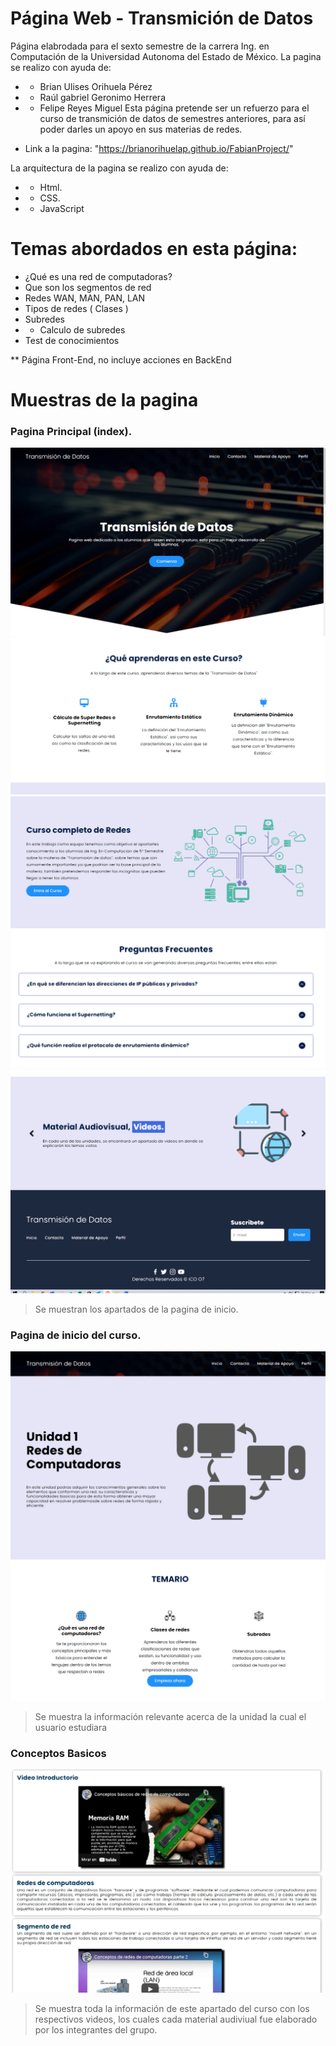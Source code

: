 # Página Web -  Transmición de Datos
Página elabrodada para el sexto semestre de la carrera Ing. en Computación de la Universidad Autonoma del Estado de México.
 La pagina se realizo con ayuda de:
- - Brian Ulises Orihuela Pérez
- - Raúl gabriel Geronimo Herrera
- - Felipe Reyes Miguel
Esta página pretende ser un refuerzo para el curso de transmición de datos de semestres anteriores, para así poder darles un apoyo en sus materias de redes.

-  Link a la pagina: "https://brianorihuelap.github.io/FabianProject/"

 La arquitectura de la pagina se realizo con ayuda de:
- - Html.
- - CSS.
- - JavaScript

# Temas abordados en esta página:
-  ¿Qué es una red de computadoras?
-  Que son los segmentos de red
-  Redes WAN, MAN, PAN, LAN 
-  Tipos de redes ( Clases )
-  Subredes
- - Calculo de subredes
-  Test de conocimientos

** Página Front-End, no incluye acciones en BackEnd

# Muestras de la pagina 

### Pagina Principal (index).
![Pagina Principal](/capturas/1.1.PNG)
![Inicio](/capturas/2.PNG)
![Inicio](/capturas/3.PNG)
![Inicio](/capturas/4.PNG)
![Inicio](/capturas/5.PNG)
> Se muestran los apartados de la pagina de inicio.

### Pagina de inicio del curso.
![Unidad1](/capturas/6.PNG)
![Unidad1](/capturas/7.PNG)
> Se muestra la información relevante acerca de la unidad la cual el usuario estudiara

### Conceptos Basicos
![Pasteles](/capturas/8.PNG)
> Se muestra toda la información de este apartado del curso con los respectivos videos, los cuales cada material audiviual fue elaborado por los integrantes del grupo. 
